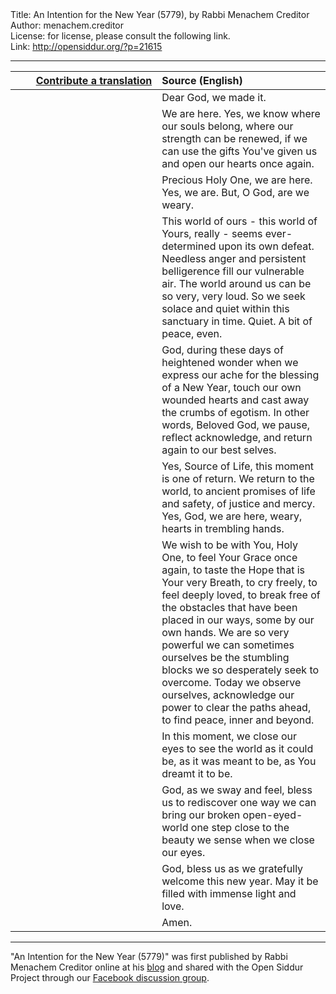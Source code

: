 <html>
<head></head>
<body>
Title: An Intention for the New Year (5779), by Rabbi Menachem Creditor<br />
Author: menachem.creditor<br />
License: for license, please consult the following link.<br />
Link: <a href="http://opensiddur.org/?p=21615">http://opensiddur.org/?p=21615</a>
<p />
<hr />

<table style="margin-left: auto;margin-right: auto;" class="draggable">
<thead><tr><th id="x" style="text-align: right;"><a href="/contributing/upload/">Contribute a translation</a></th><th style="text-align: left;">Source (English)</th></tr></thead>
<tbody>
<tr><td style="vertical-align:top;" width="46%">
<div class="liturgy"><span lang="he">

</span></div></td>
 
<td style="vertical-align:top;" width="53%">
<div class="english">
Dear God, we made it.
</div></td></tr>


<tr><td style="vertical-align:top;" width="46%">
<div class="liturgy"><span lang="he">

</span></div></td>
 
<td style="vertical-align:top;" width="53%">
<div class="english">
We are here. 
Yes, we know where our souls belong, 
where our strength can be renewed, 
if we can use the gifts You've given us 
and open our hearts once again.
</div></td></tr>


<tr><td style="vertical-align:top;" width="46%">
<div class="liturgy"><span lang="he">

</span></div></td>
 
<td style="vertical-align:top;" width="53%">
<div class="english">
Precious Holy One, 
we are here. 
Yes, we are. 
But, O God, are we weary.
</div></td></tr>


<tr><td style="vertical-align:top;" width="46%">
<div class="liturgy"><span lang="he">

</span></div></td>
 
<td style="vertical-align:top;" width="53%">
<div class="english">
This world of ours - 
this world of Yours, really - 
seems ever-determined upon its own defeat. 
Needless anger and persistent belligerence fill our vulnerable air. 
The world around us can be so very, very loud. 
So we seek solace and quiet within this sanctuary in time. Quiet. 
A bit of peace, even.
</div></td></tr>


<tr><td style="vertical-align:top;" width="46%">
<div class="liturgy"><span lang="he">

</span></div></td>
 
<td style="vertical-align:top;" width="53%">
<div class="english">
God, 
during these days of heightened wonder 
when we express our ache for the blessing of a New Year, 
touch our own wounded hearts 
and cast away the crumbs of egotism. 
In other words, Beloved God, 
we pause, reflect acknowledge, and return again to our best selves.
</div></td></tr>


<tr><td style="vertical-align:top;" width="46%">
<div class="liturgy"><span lang="he">

</span></div></td>
 
<td style="vertical-align:top;" width="53%">
<div class="english">
Yes, Source of Life, 
this moment is one of return. 
We return to the world, 
to ancient promises 
of life and safety, 
of justice and mercy. 
Yes, God, 
we are here, weary, 
hearts in trembling hands.
</div></td></tr>


<tr><td style="vertical-align:top;" width="46%">
<div class="liturgy"><span lang="he">

</span></div></td>
 
<td style="vertical-align:top;" width="53%">
<div class="english">
We wish to be with You, Holy One, 
to feel Your Grace once again, 
to taste the Hope that is Your very Breath, 
to cry freely, 
to feel deeply loved, 
to break free of the obstacles that have been placed in our ways, 
some by our own hands. 
We are so very powerful 
we can sometimes ourselves be the stumbling blocks 
we so desperately seek to overcome. 
Today we observe ourselves, 
acknowledge our power 
to clear the paths ahead, 
to find peace, inner and beyond.
</div></td></tr>


<tr><td style="vertical-align:top;" width="46%">
<div class="liturgy"><span lang="he">

</span></div></td>
 
<td style="vertical-align:top;" width="53%">
<div class="english">
In this moment, 
we close our eyes to see the world as it could be, 
as it was meant to be, 
as You dreamt it to be. 
</div></td></tr>


<tr><td style="vertical-align:top;" width="46%">
<div class="liturgy"><span lang="he">

</span></div></td>
 
<td style="vertical-align:top;" width="53%">
<div class="english">
God, 
as we sway and feel, 
bless us to rediscover 
one way we can bring our broken open-eyed-world 
one step close to the beauty we sense when we close our eyes.
</div></td></tr>


<tr><td style="vertical-align:top;" width="46%">
<div class="liturgy"><span lang="he">

</span></div></td>
 
<td style="vertical-align:top;" width="53%">
<div class="english">
God, 
bless us as we gratefully welcome this new year. 
May it be filled with immense light and love.
</div></td></tr>


<tr><td style="vertical-align:top;" width="46%">
<div class="liturgy"><span lang="he">

</span></div></td>
 
<td style="vertical-align:top;" width="53%">
<div class="english">
Amen.
</div></td></tr>
</tbody></table>

<hr />

"An Intention for the New Year (5779)" was first published by Rabbi Menachem Creditor online at his <a href="http://rabbicreditor.blogspot.com/2018/09/an-intention-for-new-year-5779.html">blog</a> and shared with the Open Siddur Project through our <a href="https://www.facebook.com/groups/opensiddur/permalink/10155993128337746/">Facebook discussion group</a>.
</body>
</html>